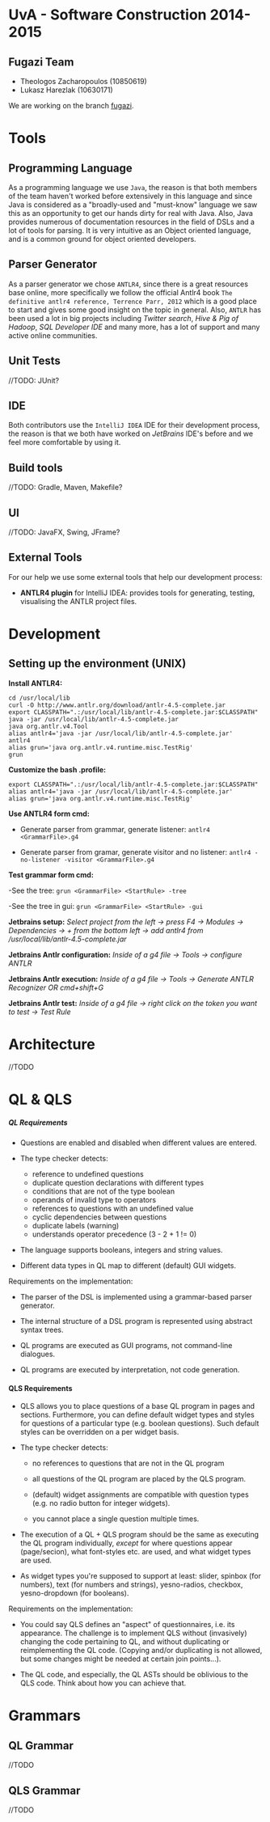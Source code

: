 UvA - Software Construction 2014-2015
=======
## Fugazi Team

- Theologos Zacharopoulos (10850619)
- Lukasz Harezlak (10630171)

We are working on the branch [fugazi](https://github.com/software-engineering-amsterdam/many-ql/tree/fugazi/).

Tools
========

## Programming Language

As a programming language we use `Java`, the reason is that both members of the team haven't worked before extensively in this
language and since Java is considered as a "broadly-used and "must-know" language we saw this as an opportunity to get our hands dirty for real with Java.
Also, Java provides numerous of documentation resources in the field of DSLs and a lot of tools for parsing. It is very intuitive as
an Object oriented language, and is a common ground for object oriented developers.

## Parser Generator

As a parser generator we chose `ANTLR4`, since there is a great resources base online, more specifically we follow the official Antlr4 book
`The definitive antlr4 reference, Terrence Parr, 2012` which is a good place to start and gives some good insight on the topic in general.
Also, `ANTLR` has been used a lot in big projects including *Twitter search*, *Hive & Pig of Hadoop*, *SQL Developer IDE* and many more, has a lot
of support and many active online communities.

## Unit Tests

//TODO: JUnit?

## IDE

Both contributors use the `IntelliJ IDEA` IDE for their development process, the reason is that we both have worked on *JetBrains* IDE's
before and we feel more comfortable by using it.

## Build tools

//TODO: Gradle, Maven, Makefile?

## UI

//TODO: JavaFX, Swing, JFrame?

## External Tools

For our help we use some external tools that help our development process:

- **ANTLR4 plugin** for IntelliJ IDEA: provides tools for generating, testing, visualising the ANTLR project files.


Development
=======

## Setting up the environment (UNIX)

**Install ANTLR4:**
```
cd /usr/local/lib
curl -O http://www.antlr.org/download/antlr-4.5-complete.jar
export CLASSPATH=".:/usr/local/lib/antlr-4.5-complete.jar:$CLASSPATH"
java -jar /usr/local/lib/antlr-4.5-complete.jar
java org.antlr.v4.Tool
alias antlr4='java -jar /usr/local/lib/antlr-4.5-complete.jar'
antlr4
alias grun='java org.antlr.v4.runtime.misc.TestRig'
grun
```

**Customize the bash .profile:**
```
export CLASSPATH=".:/usr/local/lib/antlr-4.5-complete.jar:$CLASSPATH"
alias antlr4='java -jar /usr/local/lib/antlr-4.5-complete.jar'
alias grun='java org.antlr.v4.runtime.misc.TestRig'
```

**Use ANTLR4 form cmd:**
- Generate parser from grammar, generate listener:
`antlr4 <GrammarFile>.g4`

- Generate parser from gramar, generate visitor and no listener:
`antlr4 -no-listener -visitor <GrammarFile>.g4`


**Test grammar form cmd:**

-See the tree:
`grun <GrammarFile> <StartRule> -tree`


-See the tree in gui:
`grun <GrammarFile> <StartRule> -gui`

**Jetbrains setup:**
*Select project from the left -> press F4 -> Modules -> Dependencies -> + from the bottom left -> add antlr4 from /usr/local/lib/antlr-4.5-complete.jar*

**Jetbrains Antlr configuration:**
*Inside of a g4 file -> Tools -> configure ANTLR*

**Jetbrains Antlr execution:**
*Inside of a g4 file -> Tools -> Generate ANTLR Recognizer
OR cmd+shift+G*

**Jetbrains Antlr test:**
*Inside of a g4 file -> right click on the token you want to test -> Test Rule <token>*

Architecture
=======
//TODO

QL & QLS
=========

##### QL Requirements

- Questions are enabled and disabled when different values are
  entered.
  
- The type checker detects:
   * reference to undefined questions
   * duplicate question declarations with different types
   * conditions that are not of the type boolean
   * operands of invalid type to operators
   * references to questions with an undefined value
   * cyclic dependencies between questions
   * duplicate labels (warning)
   * understands operator precedence (3 - 2 + 1 != 0)

- The language supports booleans, integers and string values.

- Different data types in QL map to different (default) GUI widgets.   

Requirements on the implementation:

- The parser of the DSL is implemented using a grammar-based parser
  generator. 

- The internal structure of a DSL program is represented using
  abstract syntax trees.

- QL programs are executed as GUI programs, not command-line
  dialogues. 

- QL programs are executed by interpretation, not code generation.


#### QLS Requirements

- QLS allows you to place questions of a base QL program in pages and
  sections.  Furthermore, you can define default widget types and
  styles for questions of a particular type (e.g. boolean
  questions). Such default styles can be overridden on a per widget
  basis.

- The type checker detects:

   * no references to questions that are not in the QL program

   * all questions of the QL program are placed by the QLS program.

   * (default) widget assignments are compatible with question types
     (e.g. no radio button for integer widgets).

   * you cannot place a single question multiple times.

- The execution of a QL + QLS program should be the same as executing
  the QL program individually, _except_ for where questions appear
  (page/secion), what font-styles etc. are used, and what widget types
  are used.
  
- As widget types you're supposed to support at least: slider, spinbox (for numbers), text (for numbers and strings), yesno-radios, checkbox, yesno-dropdown (for booleans).
  
Requirements on the implementation:

- You could say QLS defines an "aspect" of questionnaires, i.e. its appearance. The challenge is to implement QLS without (invasively) changing the code pertaining to QL, and without duplicating or reimplementing the QL code. (Copying and/or duplicating is not allowed, but some changes might be needed at certain join points...). 

- The QL code, and especially, the QL ASTs should be oblivious to the QLS code. Think about how you can achieve that.


Grammars
========

## QL Grammar
//TODO

## QLS Grammar
//TODO
